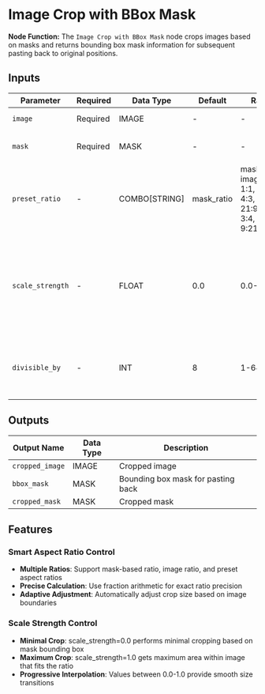 # Image Crop with BBox Mask

**Node Function:** The `Image Crop with BBox Mask` node crops images based on masks and returns bounding box mask information for subsequent pasting back to original positions.

## Inputs

| Parameter | Required | Data Type | Default | Range | Description |
| --------- | -------- | --------- | ------- | ----- | ----------- |
| `image` | Required | IMAGE | - | - | Image to be cropped |
| `mask` | Required | MASK | - | - | Mask for cropping guidance |
| `preset_ratio` | - | COMBO[STRING] | mask_ratio | mask_ratio, image_ratio, 1:1, 3:2, 4:3, 16:9, 21:9, 2:3, 3:4, 9:16, 9:21 | Target preset ratio |
| `scale_strength` | - | FLOAT | 0.0 | 0.0-1.0 | Scale strength: 0.0 for minimal mask-based crop, 1.0 for maximum crop within image |
| `divisible_by` | - | INT | 8 | 1-64 | Ensure output dimensions are divisible by this value |

## Outputs

| Output Name | Data Type | Description |
|-------------|-----------|-------------|
| `cropped_image` | IMAGE | Cropped image |
| `bbox_mask` | MASK | Bounding box mask for pasting back |
| `cropped_mask` | MASK | Cropped mask |

## Features

### Smart Aspect Ratio Control
- **Multiple Ratios**: Support mask-based ratio, image ratio, and preset aspect ratios
- **Precise Calculation**: Use fraction arithmetic for exact ratio precision
- **Adaptive Adjustment**: Automatically adjust crop size based on image boundaries

### Scale Strength Control
- **Minimal Crop**: scale_strength=0.0 performs minimal cropping based on mask bounding box
- **Maximum Crop**: scale_strength=1.0 gets maximum area within image that fits the ratio
- **Progressive Interpolation**: Values between 0.0-1.0 provide smooth size transitions